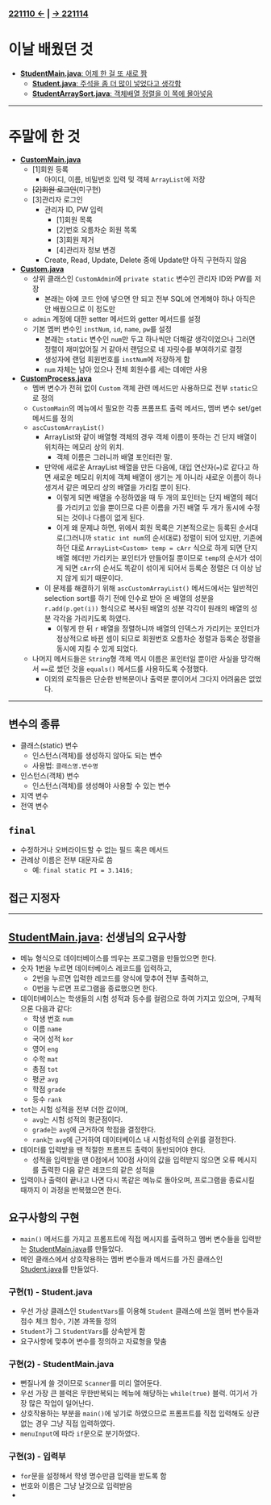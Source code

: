 ﻿### [221110 ←](/221011-221202_JAVA_BASICS/22-11/221110) | [→ 221114](/221011-221202_JAVA_BASICS/22-11/221114/)

# 이날 배웠던 것

- [**StudentMain.java**: 어제 한 걸 또 새로 짬](/221011-221202_JAVA_BASICS/22-11/221111/javastudy/StudentMain.java)
    - [**Student.java**: 주석을 좀 더 많이 넣었다고 생각함](/221011-221202_JAVA_BASICS/22-11/221111/javastudy/Student.java)
    - [**StudentArraySort.java**: 객체배열 정렬을 이 쪽에 몰아넣음](/221011-221202_JAVA_BASICS/22-11/221111/javastudy/StudentArraySort.java)

---

# 주말에 한 것

- [**CustomMain.java**](/221011-221202_JAVA_BASICS/22-11/221111/javastudy/CustomMain.java)
    - [1]회원 등록
        - 아이디, 이름, 비밀번호 입력 및 객체 `ArrayList`에 저장
    - ~~[2]회원 로그인~~(미구현)
    - [3]관리자 로그인
        - 관리자 ID, PW 입력
            - [1]회원 목록
            - [2]번호 오름차순 회원 목록
            - [3]회원 제거
            - [4]관리자 정보 변경
        - Create, Read, Update, Delete 중에 Update만 아직 구현하지 않음
- [**Custom.java**](/221011-221202_JAVA_BASICS/22-11/221111/javastudy/Custom.java)
    - 상위 클래스인 `CustomAdmin`에 `private static` 변수인 관리자 ID와 PW를 저장
        - 본래는 아예 코드 안에 넣으면 안 되고 전부 SQL에 연계해야 하나 아직은 안 배웠으므로 이 정도만
    - `admin` 계정에 대한 setter 메서드와 getter 메서드를 설정
    - 기본 멤버 변수인 `instNum`, `id`, `name`, `pw`를 설정
        - 본래는 `static` 변수인 `num`만 두고 하나씩만 더해갈 생각이었으나 그러면 정렬이 재미없어질 거 같아서 랜덤으로 네 자릿수를 부여하기로 결정
        - 생성자에 랜덤 회원번호를 `instNum`에 저장하게 함
        - `num` 자체는 남아 있으나 전체 회원수를 세는 데에만 사용
- [**CustomProcess.java**](/221011-221202_JAVA_BASICS/22-11/221111/javastudy/CustomProcess.java)
    - 멤버 변수가 전혀 없이 `Custom` 객체 관련 메서드만 사용하므로 전부 `static`으로 정의
    - `CustomMain`의 메뉴에서 필요한 각종 프롬프트 출력 메서드, 멤버 변수 set/get 메서드를 정의
    - `ascCustomArrayList()`
        - ArrayList와 같이 배열형 객체의 경우 객체 이름이 뜻하는 건 단지 배열이 위치하는 메모리 상의 위치.
            - 객체 이름은 그러니까 배열 포인터란 말.
        - 만약에 새로운 ArrayList 배열을 만든 다음에, 대입 연산자(`=`)로 같다고 하면 새로운 메모리 위치에 객체 배열이 생기는 게 아니라 새로운 이름이 하나 생겨서 같은 메모리 상의 배열을 가리킬 뿐이 된다.
            - 이렇게 되면 배열을 수정하였을 때 두 개의 포인터는 단지 배열의 헤더를 가리키고 있을 뿐이므로 다른 이름을 가진 배열 두 개가 동시에 수정되는 것이나 다름이 없게 된다.
            - 이게 왜 문제냐 하면, 위에서 회원 목록은 기본적으로는 등록된 순서대로(그러니까 `static int num`의 순서대로) 정렬이 되어 있지만, 기존에 하던 대로 `ArrayList<Custom> temp = cArr` 식으로 하게 되면 단지 배열 헤더만 가리키는 포인터가 만들어질 뿐이므로 `temp`의 순서가 섞이게 되면 `cArr`의 순서도 똑같이 섞이게 되어서 등록순 정렬은 더 이상 남지 않게 되기 때문이다.
        - 이 문제를 해결하기 위해 `ascCustomArrayList()` 메서드에서는 일반적인 selection sort를 하기 전에 인수로 받아 온 배열의 성분을 `r.add(p.get(i))` 형식으로 복사된 배열의 성분 각각이 원래의 배열의 성분 각각을 가리키도록 하였다.
            - 이렇게 한 뒤 `r` 배열을 정렬하니까 배열의 인덱스가 가리키는 포인터가 정상적으로 바뀐 셈이 되므로 회원번호 오름차순 정렬과 등록순 정렬을 동시에 지킬 수 있게 되었다.
    - 나머지 메서드들은 `String`형 객체 역시 이름은 포인터일 뿐이란 사실을 망각해서 `==`로 썼던 것을 `equals()` 메서드를 사용하도록 수정했다.
        - 이외의 로직들은 단순한 반복문이나 출력문 뿐이어서 그다지 어려움은 없었다.

---

## 변수의 종류

- 클래스(static) 변수
    - 인스턴스(객체)를 생성하지 않아도 되는 변수
    - 사용법: `클래스명.변수명`
- 인스턴스(객체) 변수
    - 인스턴스(객체)를 생성해야 사용할 수 있는 변수
- 지역 변수
- 전역 변수

## `final`

- 수정하거나 오버라이드할 수 없는 필드 혹은 메서드
- 관례상 이름은 전부 대문자로 씀
    - 예: `final static PI = 3.1416;`

## 접근 지정자

---

## [StudentMain.java](/221011-221202_JAVA_BASICS/22-11/221111/javastudy/StudentMain.java): 선생님의 요구사항

- 메뉴 형식으로 데이터베이스를 띄우는 프로그램을 만들었으면 한다.
- 숫자 1번을 누르면 데이터베이스 레코드를 입력하고,
    - 2번을 누르면 입력한 레코드를 양식에 맞추어 전부 출력하고,
    - 0번을 누르면 프로그램을 종료했으면 한다.
- 데이터베이스는 학생들의 시험 성적과 등수를 컬럼으로 하여 가지고 있으며, 구체적으론 다음과 같다:
    - 학생 번호 `num`
    - 이름 `name`
    - 국어 성적 `kor`
    - 영어 `eng`
    - 수학 `mat`
    - 총점 `tot`
    - 평균 `avg`
    - 학점 `grade`
    - 등수 `rank`
- `tot`는 시험 성적을 전부 더한 값이며,
    - `avg`는 시험 성적의 평균점이다.
    - `grade`는 `avg`에 근거하여 학점을 결정한다.
    - `rank`는 `avg`에 근거하여 데이터베이스 내 시험성적의 순위를 결정한다.
- 데이터를 입력받을 땐 적절한 프롬프트 출력이 동반되어야 한다.
    - 성적을 입력받을 땐 0점에서 100점 사이의 값을 입력받지 않으면 오류 메시지를 출력한 다음 같은 레코드의 같은 성적을 
- 입력이나 출력이 끝나고 나면 다시 똑같은 메뉴로 돌아오며, 프로그램을 종료시킬 때까지 이 과정을 반복했으면 한다.

## 요구사항의 구현

- `main()` 메서드를 가지고 프롬프트에 직접 메시지를 출력하고 멤버 변수들을 입력받는 [StudentMain.java](/221011-221202_JAVA_BASICS/22-11/221111/javastudy/StudentMain.java)를 만들었다.
- 메인 클래스에서 상호작용하는 멤버 변수들과 메서드를 가진 클래스인 [Student.java](/221011-221202_JAVA_BASICS/22-11/221111/javastudy/Student.java)를 만들었다.

### 구현(1) - Student.java

- 우선 가상 클래스인 `StudentVars`를 이용해 `Student` 클래스에 쓰일 멤버 변수들과 점수 체크 함수, 기본 과목들 정의
- `Student`가 그 `StudentVars`를 상속받게 함
- 요구사항에 맞추어 변수를 정의하고 자료형을 맞춤

### 구현(2) - StudentMain.java

- 뻔질나게 쓸 것이므로 `Scanner`를 미리 열어둔다.
- 우선 가장 큰 블럭은 무한반복되는 메뉴에 해당하는 `while(true)` 블럭. 여기서 가장 많은 작업이 일어난다.
- 상호작용하는 부분을 `main()`에 넣기로 하였으므로 프롬프트를 직접 입력해도 상관없는 경우 그냥 직접 입력하였다.
- `menuInput`에 따라 `if`문으로 분기하였다.

### 구현(3) - 입력부

- `for`문을 설정해서 학생 명수만큼 입력을 받도록 함
- 번호와 이름은 그냥 날것으로 입력받음
- 